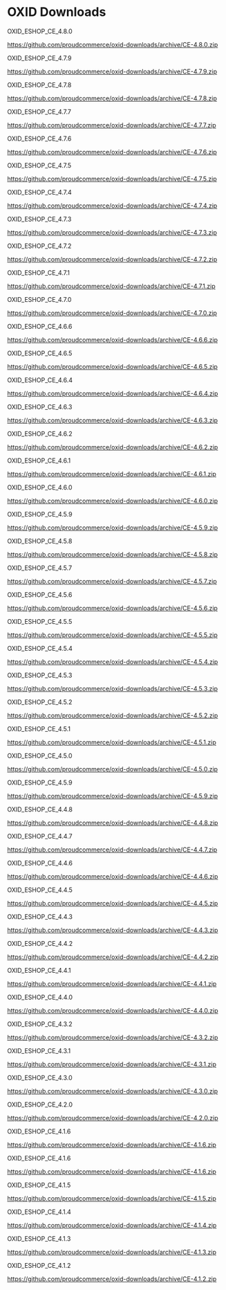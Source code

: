 OXID Downloads
============

OXID_ESHOP_CE_4.8.0

https://github.com/proudcommerce/oxid-downloads/archive/CE-4.8.0.zip

OXID_ESHOP_CE_4.7.9

https://github.com/proudcommerce/oxid-downloads/archive/CE-4.7.9.zip

OXID_ESHOP_CE_4.7.8

https://github.com/proudcommerce/oxid-downloads/archive/CE-4.7.8.zip

OXID_ESHOP_CE_4.7.7

https://github.com/proudcommerce/oxid-downloads/archive/CE-4.7.7.zip

OXID_ESHOP_CE_4.7.6

https://github.com/proudcommerce/oxid-downloads/archive/CE-4.7.6.zip

OXID_ESHOP_CE_4.7.5

https://github.com/proudcommerce/oxid-downloads/archive/CE-4.7.5.zip

OXID_ESHOP_CE_4.7.4

https://github.com/proudcommerce/oxid-downloads/archive/CE-4.7.4.zip

OXID_ESHOP_CE_4.7.3

https://github.com/proudcommerce/oxid-downloads/archive/CE-4.7.3.zip

OXID_ESHOP_CE_4.7.2

https://github.com/proudcommerce/oxid-downloads/archive/CE-4.7.2.zip

OXID_ESHOP_CE_4.7.1

https://github.com/proudcommerce/oxid-downloads/archive/CE-4.7.1.zip

OXID_ESHOP_CE_4.7.0

https://github.com/proudcommerce/oxid-downloads/archive/CE-4.7.0.zip

OXID_ESHOP_CE_4.6.6

https://github.com/proudcommerce/oxid-downloads/archive/CE-4.6.6.zip

OXID_ESHOP_CE_4.6.5

https://github.com/proudcommerce/oxid-downloads/archive/CE-4.6.5.zip

OXID_ESHOP_CE_4.6.4

https://github.com/proudcommerce/oxid-downloads/archive/CE-4.6.4.zip

OXID_ESHOP_CE_4.6.3

https://github.com/proudcommerce/oxid-downloads/archive/CE-4.6.3.zip

OXID_ESHOP_CE_4.6.2

https://github.com/proudcommerce/oxid-downloads/archive/CE-4.6.2.zip

OXID_ESHOP_CE_4.6.1

https://github.com/proudcommerce/oxid-downloads/archive/CE-4.6.1.zip

OXID_ESHOP_CE_4.6.0

https://github.com/proudcommerce/oxid-downloads/archive/CE-4.6.0.zip

OXID_ESHOP_CE_4.5.9

https://github.com/proudcommerce/oxid-downloads/archive/CE-4.5.9.zip

OXID_ESHOP_CE_4.5.8

https://github.com/proudcommerce/oxid-downloads/archive/CE-4.5.8.zip

OXID_ESHOP_CE_4.5.7

https://github.com/proudcommerce/oxid-downloads/archive/CE-4.5.7.zip

OXID_ESHOP_CE_4.5.6

https://github.com/proudcommerce/oxid-downloads/archive/CE-4.5.6.zip

OXID_ESHOP_CE_4.5.5

https://github.com/proudcommerce/oxid-downloads/archive/CE-4.5.5.zip

OXID_ESHOP_CE_4.5.4

https://github.com/proudcommerce/oxid-downloads/archive/CE-4.5.4.zip

OXID_ESHOP_CE_4.5.3

https://github.com/proudcommerce/oxid-downloads/archive/CE-4.5.3.zip

OXID_ESHOP_CE_4.5.2

https://github.com/proudcommerce/oxid-downloads/archive/CE-4.5.2.zip

OXID_ESHOP_CE_4.5.1

https://github.com/proudcommerce/oxid-downloads/archive/CE-4.5.1.zip

OXID_ESHOP_CE_4.5.0

https://github.com/proudcommerce/oxid-downloads/archive/CE-4.5.0.zip

OXID_ESHOP_CE_4.5.9

https://github.com/proudcommerce/oxid-downloads/archive/CE-4.5.9.zip

OXID_ESHOP_CE_4.4.8

https://github.com/proudcommerce/oxid-downloads/archive/CE-4.4.8.zip

OXID_ESHOP_CE_4.4.7

https://github.com/proudcommerce/oxid-downloads/archive/CE-4.4.7.zip

OXID_ESHOP_CE_4.4.6

https://github.com/proudcommerce/oxid-downloads/archive/CE-4.4.6.zip

OXID_ESHOP_CE_4.4.5

https://github.com/proudcommerce/oxid-downloads/archive/CE-4.4.5.zip

OXID_ESHOP_CE_4.4.3

https://github.com/proudcommerce/oxid-downloads/archive/CE-4.4.3.zip

OXID_ESHOP_CE_4.4.2

https://github.com/proudcommerce/oxid-downloads/archive/CE-4.4.2.zip

OXID_ESHOP_CE_4.4.1

https://github.com/proudcommerce/oxid-downloads/archive/CE-4.4.1.zip

OXID_ESHOP_CE_4.4.0

https://github.com/proudcommerce/oxid-downloads/archive/CE-4.4.0.zip

OXID_ESHOP_CE_4.3.2

https://github.com/proudcommerce/oxid-downloads/archive/CE-4.3.2.zip

OXID_ESHOP_CE_4.3.1

https://github.com/proudcommerce/oxid-downloads/archive/CE-4.3.1.zip

OXID_ESHOP_CE_4.3.0

https://github.com/proudcommerce/oxid-downloads/archive/CE-4.3.0.zip

OXID_ESHOP_CE_4.2.0

https://github.com/proudcommerce/oxid-downloads/archive/CE-4.2.0.zip

OXID_ESHOP_CE_4.1.6

https://github.com/proudcommerce/oxid-downloads/archive/CE-4.1.6.zip

OXID_ESHOP_CE_4.1.6

https://github.com/proudcommerce/oxid-downloads/archive/CE-4.1.6.zip

OXID_ESHOP_CE_4.1.5

https://github.com/proudcommerce/oxid-downloads/archive/CE-4.1.5.zip

OXID_ESHOP_CE_4.1.4

https://github.com/proudcommerce/oxid-downloads/archive/CE-4.1.4.zip

OXID_ESHOP_CE_4.1.3

https://github.com/proudcommerce/oxid-downloads/archive/CE-4.1.3.zip

OXID_ESHOP_CE_4.1.2

https://github.com/proudcommerce/oxid-downloads/archive/CE-4.1.2.zip
